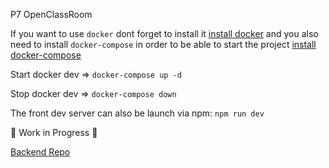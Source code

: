 P7 OpenClassRoom

If you want to use `docker` dont forget to install it [install docker](https://docs.docker.com/get-docker/)
and you also need to install `docker-compose` in order to be able to start the project [install docker-compose](https://docs.docker.com/compose/install/)

Start docker dev => `docker-compose up -d`

Stop docker dev => `docker-compose down`

The front dev server can also be launch via npm: `npm run dev`

🚧 Work in Progress 🚧

[Backend Repo](https://github.com/KirdesMF/CedricGourville_7_18082021_backend)
